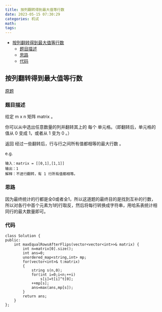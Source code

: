 ```yaml
---
title: 按列翻转得到最大值等行数
date: 2023-05-15 07:30:29
categories: 机试
math:
tags:
---
```

<!-- TOC -->

- [按列翻转得到最大值等行数](#按列翻转得到最大值等行数)
    - [题目描述](#题目描述)
    - [思路](#思路)
    - [代码](#代码)

<!-- /TOC -->
## 按列翻转得到最大值等行数
[原题](https://leetcode.cn/problems/flip-columns-for-maximum-number-of-equal-rows/description/)

### 题目描述
给定 m x n 矩阵 matrix 。

你可以从中选出任意数量的列并翻转其上的 每个 单元格。（即翻转后，单元格的值从 0 变成 1，或者从 1 变为 0 。）

返回 经过一些翻转后，行与行之间所有值都相等的最大行数 。

e.g.
```
输入：matrix = [[0,1],[1,1]]
输出：1
解释：不进行翻转，有 1 行所有值都相等。
```
### 思路
因为最终统计的行都是全0或者全1，所以这道题的最终目的是找到互补的行数，所以对各行中首个元素为1的行取反，然后将每行转换成字符串，用哈系表统计相同行的最大数量即可。
### 代码
```
class Solution {
public:
    int maxEqualRowsAfterFlips(vector<vector<int>>& matrix) {
        int n=matrix[0].size();
        int ans=0;
        unordered_map<string,int> mp;
        for(vector<int>& t:matrix)
        {
            string s(n,0);
            for(int i=0;i<n;++i)
                s[i]=t[i]^t[0];
            ++mp[s];
            ans=max(ans,mp[s]);
        }
        return ans;
    }
};
```